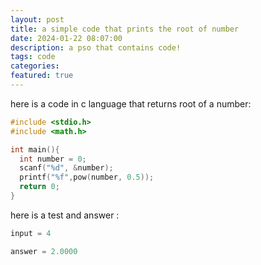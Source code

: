 ```yaml
---
layout: post
title: a simple code that prints the root of number 
date: 2024-01-22 08:07:00
description: a pso that contains code!
tags: code
categories: 
featured: true
---
```


here is a code in c language that returns root of a number:
```c
#include <stdio.h>
#include <math.h>

int main(){
  int number = 0;
  scanf("%d", &number);
  printf("%f",pow(number, 0.5));
  return 0;
}
```  
here is a test and answer :
```c
input = 4

answer = 2.0000
```

